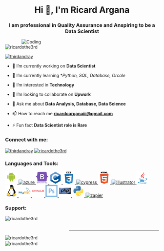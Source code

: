 <h1 align="center">Hi 👋, I'm Ricard Argana</h1>

<h3 align="center">I am professional in Quality Assurance and Anspiring to be a Data Scientist</h3>
<img align="right" alt="Coding" width="450" src="https://c.tenor.com/DKzsH-YSXI4AAAAd/anime-chill.gif](https://www.pinterest.ph/pin/567523990538356835/">


<p align="left"> <img src="https://komarev.com/ghpvc/?username=ricardothe3rd&label=Profile%20views&color=0e75b6&style=flat" alt="ricardothe3rd" /> </p>

<p align="left"> <a href="https://twitter.com/thirdandray" target="blank"><img src="https://img.shields.io/twitter/follow/thirdandray?logo=twitter&style=for-the-badge" alt="thirdandray" /></a> </p>

- 🔭 I’m currently working on **Data Scientist**

- 🌱 I’m currently learning **Python, SQL, Database, Orcale*

- 👀 I’m interested in **Technology**

- 👯 I’m looking to collaborate on **Upwork**

- 💬 Ask me about **Data Analysis, Database, Data Science**

- 📫 How to reach me **ricardoarganaiii@gmail.com**

- ⚡ Fun fact **Data Scientist role is Rare**

<h3 align="left">Connect with me:</h3>
<p align="left">
<a href="https://twitter.com/thirdandray" target="blank"><img align="center" src="https://raw.githubusercontent.com/rahuldkjain/github-profile-readme-generator/master/src/images/icons/Social/twitter.svg" alt="thirdandray" height="30" width="40" /></a>
<a href="https://instagram.com/ricardothe3rd" target="blank"><img align="center" src="https://raw.githubusercontent.com/rahuldkjain/github-profile-readme-generator/master/src/images/icons/Social/instagram.svg" alt="ricardothe3rd" height="30" width="40" /></a>
</p>

<h3 align="left">Languages and Tools:</h3>
<p align="left"> <a href="https://developer.android.com" target="_blank" rel="noreferrer"> <img src="https://raw.githubusercontent.com/devicons/devicon/master/icons/android/android-original-wordmark.svg" alt="android" width="40" height="40"/> </a> <a href="https://azure.microsoft.com/en-in/" target="_blank" rel="noreferrer"> <img src="https://www.vectorlogo.zone/logos/microsoft_azure/microsoft_azure-icon.svg" alt="azure" width="40" height="40"/> </a> <a href="https://getbootstrap.com" target="_blank" rel="noreferrer"> <img src="https://raw.githubusercontent.com/devicons/devicon/master/icons/bootstrap/bootstrap-plain-wordmark.svg" alt="bootstrap" width="40" height="40"/> </a> <a href="https://www.cprogramming.com/" target="_blank" rel="noreferrer"> <img src="https://raw.githubusercontent.com/devicons/devicon/master/icons/c/c-original.svg" alt="c" width="40" height="40"/> </a> <a href="https://www.w3schools.com/css/" target="_blank" rel="noreferrer"> <img src="https://raw.githubusercontent.com/devicons/devicon/master/icons/css3/css3-original-wordmark.svg" alt="css3" width="40" height="40"/> </a> <a href="https://www.cypress.io" target="_blank" rel="noreferrer"> <img src="https://raw.githubusercontent.com/simple-icons/simple-icons/6e46ec1fc23b60c8fd0d2f2ff46db82e16dbd75f/icons/cypress.svg" alt="cypress" width="40" height="40"/> </a> <a href="https://www.w3.org/html/" target="_blank" rel="noreferrer"> <img src="https://raw.githubusercontent.com/devicons/devicon/master/icons/html5/html5-original-wordmark.svg" alt="html5" width="40" height="40"/> </a> <a href="https://www.adobe.com/in/products/illustrator.html" target="_blank" rel="noreferrer"> <img src="https://www.vectorlogo.zone/logos/adobe_illustrator/adobe_illustrator-icon.svg" alt="illustrator" width="40" height="40"/> </a> <a href="https://www.java.com" target="_blank" rel="noreferrer"> <img src="https://raw.githubusercontent.com/devicons/devicon/master/icons/java/java-original.svg" alt="java" width="40" height="40"/> </a> <a href="https://www.linux.org/" target="_blank" rel="noreferrer"> <img src="https://raw.githubusercontent.com/devicons/devicon/master/icons/linux/linux-original.svg" alt="linux" width="40" height="40"/> </a> <a href="https://www.mysql.com/" target="_blank" rel="noreferrer"> <img src="https://raw.githubusercontent.com/devicons/devicon/master/icons/mysql/mysql-original-wordmark.svg" alt="mysql" width="40" height="40"/> </a> <a href="https://www.oracle.com/" target="_blank" rel="noreferrer"> <img src="https://raw.githubusercontent.com/devicons/devicon/master/icons/oracle/oracle-original.svg" alt="oracle" width="40" height="40"/> </a> <a href="https://www.photoshop.com/en" target="_blank" rel="noreferrer"> <img src="https://raw.githubusercontent.com/devicons/devicon/master/icons/photoshop/photoshop-line.svg" alt="photoshop" width="40" height="40"/> </a> <a href="https://www.php.net" target="_blank" rel="noreferrer"> <img src="https://raw.githubusercontent.com/devicons/devicon/master/icons/php/php-original.svg" alt="php" width="40" height="40"/> </a> <a href="https://www.python.org" target="_blank" rel="noreferrer"> <img src="https://raw.githubusercontent.com/devicons/devicon/master/icons/python/python-original.svg" alt="python" width="40" height="40"/> </a> <a href="https://zapier.com" target="_blank" rel="noreferrer"> <img src="https://www.vectorlogo.zone/logos/zapier/zapier-icon.svg" alt="zapier" width="40" height="40"/> </a> </p>

<h3 align="left">Support:</h3>
<p><a href="https://www.buymeacoffee.com/ricardothe3rd"> <img align="left" src="https://cdn.buymeacoffee.com/buttons/v2/default-yellow.png" height="50" width="210" alt="ricardothe3rd" /></a></p><br><br>
<hr>

<p><img align="left" width="410" src="https://github-readme-stats.vercel.app/api?username=ricardothe3rd&show_icons=true&locale=en" alt="ricardothe3rd" /></p>

<p><img align="center"  width="410" src="https://github-readme-streak-stats.herokuapp.com/?user=ricardothe3rd&" alt="ricardothe3rd" /></p>
